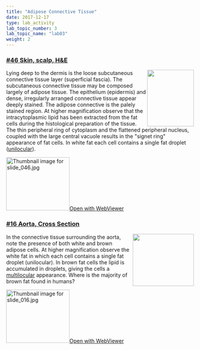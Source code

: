 ```yaml
---
title: "Adipose Connective Tissue"
date: 2017-12-17
type: lab_activity
lab_topic_number: 3
lab_topic_name: "lab03"
weight: 2
---
```

<div class="entrybody">
						<h3><u>#46 Skin, scalp, <span class="caps">H&amp;E</span></u></h3>

<p><img src="/assets/images/46%20scalp.jpg" style="width:125px; height:152px; float:right;">Lying deep to the dermis is the loose subcutaneous connective tissue layer (superficial fascia). The subcutaneous connective tissue may be composed largely of adipose tissue. The epithelium (epidermis) and dense, irregularly arranged connective tissue appear deeply stained. The adipose connective is the palely stained region. At higher magnification observe that the intracytoplasmic lipid has been extracted from the fat cells during the histological preparation of the tissue. The thin peripheral ring of cytoplasm and the flattened peripheral nucleus, coupled with the large central vacuole results in the "signet ring" appearance of fat cells. In white fat each cell contains a single fat droplet (<u>unilocular</u>).<br clear="all"></p>

<div class="thumbnail"> <a href="https://histologylab.ctl.columbia.edu/slides/slide46/" target="_blank"><img alt="Thumbnail image for slide_046.jpg" src="/assets/images/slide_046-thumb-170x143-1491.jpg" width="170" height="143" class="mt-image-left"></a><a href="https://histologylab.ctl.columbia.edu/slides/slide46/" target="_blank">Open with WebViewer</a></div>

<h3><u>#16 Aorta, Cross Section</u></h3>

<p><img src="/assets/images/16%20aorta.jpg" style="width:164px; height:140px; float:right;">In the connective tissue surrounding the aorta, note the presence of both white and brown adipose cells.  At higher magnification observe the white fat in which each cell contains a single fat droplet (unilocular). In brown fat cells the lipid is accumulated in droplets, giving the cells a <u>multilocular</u> appearance. Where is the majority of brown fat found in humans?  </p>

<div class="thumbnail"> <a href="https://histologylab.ctl.columbia.edu/slides/slide16/" target="_blank"><img alt="Thumbnail image for slide_016.jpg" src="/assets/images/slide_016-thumb-170x143-1431.jpg" width="170" height="143" class="mt-image-left"></a><a href="https://histologylab.ctl.columbia.edu/slides/slide16/" target="_blank">Open with WebViewer</a></div>
						
						
</div>
